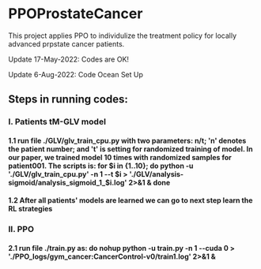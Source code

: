 # PPOProstateCancer
This project applies PPO to individulize the treatment policy for locally advanced prpstate cancer patients. 

Update 17-May-2022: Codes are OK!

Update 6-Aug-2022: Code Ocean Set Up

## Steps in running codes:
### I. Patients tM-GLV model
#### 1.1 run file ./GLV/glv_train_cpu.py with two parameters: n/t; 'n' denotes the patient number; and 't' is setting for randomized training of model. In our paper, we trained model 10 times with randomized samples for patient001. The scripts is: for $i in {1..10}; do python -u './GLV/glv_train_cpu.py' -n 1 --t $i > './GLV/analysis-sigmoid/analysis_sigmoid_1_$i.log' 2>&1 &  done
#### 1.2 After all patients' models are learned we can go to next step learn the RL strategies

### II. PPO
#### 2.1 run file ./train.py as: do nohup python -u  train.py -n 1 --cuda 0  > './PPO_logs/gym_cancer:CancerControl-v0/train1.log' 2>&1 & 
